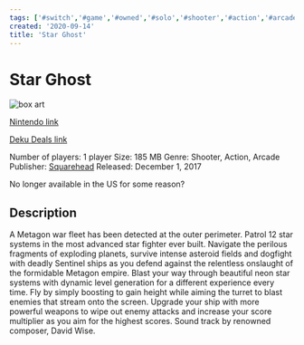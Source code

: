 ```yaml
---
tags: ['#switch','#game','#owned','#solo','#shooter','#action','#arcade']
created: '2020-09-14'
title: 'Star Ghost'
---
```

# Star Ghost

![box art]()

[Nintendo link](https://www.nintendo.com/games/detail/star-ghost-switch/)

[Deku Deals link](https://www.dekudeals.com/items/star-ghost)

Number of players: 1 player
Size: 185 MB
Genre: Shooter, Action, Arcade
Publisher: [Squarehead](https://www.dekudeals.com/games?include[collection]=true&filter[publisher]=Squarehead)
Released: December 1, 2017

No longer available in the US for some reason?

## Description

A Metagon war fleet has been detected at the outer perimeter. Patrol 12 star systems in the most advanced star fighter ever built. Navigate the perilous fragments of exploding planets, survive intense asteroid fields and dogfight with deadly Sentinel ships as you defend against the relentless onslaught of the formidable Metagon empire.
Blast your way through beautiful neon star systems with dynamic level generation for a different experience every time. Fly by simply boosting to gain height while aiming the turret to blast enemies that stream onto the screen. Upgrade your ship with more powerful weapons to wipe out enemy attacks and increase your score multiplier as you aim for the highest scores. Sound track by renowned composer, David Wise.


